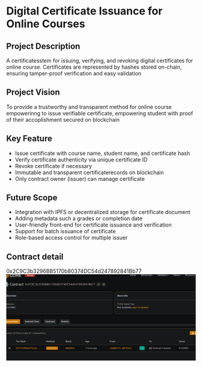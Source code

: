 # Digital Certificate Issuance for Online Courses

## Project Description
A certificatesstem for issuing, verifying, and revoking digital certificates  for online course. Certificates are represented by hashes stored on-chain, ensuring tamper-proof verification and easy validation

## Project Vision
To provide a trustworthy and transparent method for online course empowerinng to issue verifiable certificate, empowering student with proof of their accoplishment secured on blockchain

## Key Feature
- Issue certificate with course name, student name, and certificate hash
- Verify certificate authenticity via unique certificate ID
- Revoke certificate if necessary 
- Immutable and transparent certificaterecords on blockchain
- Only contract owner (issuer) can manage certificate
## Future Scope
- Integration with IPFS or decentralized storage for certificate document
- Adding metadata such a grades or completion date
- User-friendly front-end for certificate issuance and verification
- Support for batch issuance of certificate
- Role-based access control for multiple issuer

## Contract detail
0x2C9C3b3296BB5170b80374DC54d247892841Bb77![alt text](image.png)
